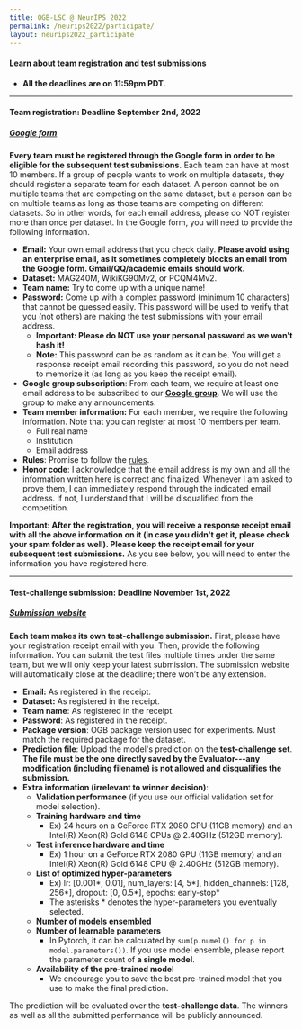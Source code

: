 ```yaml
---
title: OGB-LSC @ NeurIPS 2022
permalink: /neurips2022/participate/
layout: neurips2022_participate
---
```


#### **Learn about team registration and test submissions**  
- **All the deadlines are on 11:59pm PDT.** 

<a name="registration"/>

-------

#### **Team registration**: Deadline September 2nd, 2022
##### **[Google form](https://docs.google.com/forms/d/e/1FAIpQLSe0-xCtMm5fe87WEwFOn9M75Y5vI1Cq73PZ9TURyF4Og1hxuw/viewform)**
**Every team must be registered through the Google form in order to be eligible for the subsequent test submissions.** 
Each team can have at most 10 members. If a group of people wants to work on multiple datasets, they should register a separate team for each dataset. A person cannot be on multiple teams that are competing on the same dataset, but a person can be on multiple teams as long as those teams are competing on different datasets. So in other words, for each email address, please do NOT register more than once per dataset. 
In the Google form, you will need to provide the following information. 

- **Email:** Your own email address that you check daily. **Please avoid using an enterprise email, as it sometimes completely blocks an email from the Google form. Gmail/QQ/academic emails should work.**
- **Dataset:** MAG240M, WikiKG90Mv2, or PCQM4Mv2.
- **Team name:** Try to come up with a unique name!
- **Password:** Come up with a complex password (minimum 10 characters) that cannot be guessed easily. This password will be used to verify that you (not others) are making the test submissions with your email address.
    - **Important: Please do NOT use your personal password as we won't hash it!** 
    - **Note:** This password can be as random as it can be. You will get a response receipt email recording this password, so you do not need to memorize it (as long as you keep the receipt email).
- **Google group subscription**: From each team, we require at least one email address to be subscribed to our **[Google group](https://groups.google.com/g/open-graph-benchmark)**. We will use the group to make any announcements.
- **Team member information:** For each member, we require the following information. Note that you can register at most 10 members per team.
    - Full real name
    - Institution
    - Email address
- **Rules**: Promise to follow the [rules](../rules).
- **Honor code**: I acknowledge that the email address is my own and all the information written here is correct and finalized. Whenever I am asked to prove them, I can immediately respond through the indicated email address. If not, I understand that I will be disqualified from the competition.

**Important: After the registration, you will receive a response receipt email with all the above information on it (in case you didn't get it, please check your spam folder as well). Please keep the receipt email for your subsequent test submissions.**
As you see below, you will need to enter the information you have registered here.

------------

<a name="submit"/>

#### **Test-challenge submission**: Deadline November 1st, 2022
##### **[Submission website](https://ogb-save.stanford.edu/neurips2022/)**
**Each team makes its own test-challenge submission.**
First, please have your registration receipt email with you.
Then, provide the following information.
You can submit the test files multiple times under the same team, but we will only keep your latest submission. The submission website will automatically close at the deadline; there won’t be any extension.

- **Email:** As registered in the receipt.
- **Dataset:** As registered in the receipt.
- **Team name**: As registered in the receipt.
- **Password**: As registered in the receipt.
- **Package version**: OGB package version used for experiments. Must match the required package for the dataset.
- **Prediction file**: Upload the model's prediction on the **test-challenge set**. **The file must be the one directly saved by the Evaluator---any modification (including filename) is not allowed and disqualifies the submission.**
- **Extra information (irrelevant to winner decision)**:
    - **Validation performance** (if you use our official validation set for model selection).
    - **Training hardware and time**
        - Ex) 24 hours on a GeForce RTX 2080 GPU (11GB memory) and an Intel(R) Xeon(R) Gold 6148 CPUs @ 2.40GHz (512GB memory).
    - **Test inference hardware and time**
        - Ex) 1 hour on a GeForce RTX 2080 GPU (11GB memory) and an Intel(R) Xeon(R) Gold 6148 CPU @ 2.40GHz (512GB memory).
    - **List of optimized hyper-parameters**
        - Ex) lr: [0.001\*, 0.01], num_layers: [4, 5\*], hidden_channels: [128, 256\*], dropout: [0, 0.5\*], epochs: early-stop\*
        - The asterisks \* denotes the hyper-parameters you eventually selected.
    - **Number of models ensembled**
    - **Number of learnable parameters**
        - In Pytorch, it can be calculated by `sum(p.numel() for p in model.parameters())`. If you use model ensemble, please report the parameter count of **a single model**.
    - **Availability of the pre-trained model**
        - We encourage you to save the best pre-trained model that you use to make the final prediction.

The prediction will be evaluated over the **test-challenge data**. The winners as well as all the submitted performance will be publicly announced.